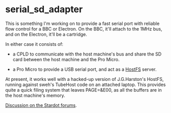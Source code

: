 serial_sd_adapter
=================

This is something I'm working on to provide a fast serial port with
reliable flow control for a BBC or Electron.  On the BBC, it'll attach
to the 1MHz bus, and on the Electron, it'll be a cartridge.

In either case it consists of:

- a CPLD to communicate with the host machine's bus and share the SD
  card between the host machine and the Pro Micro.

- a Pro Micro to provide a USB serial port, and act as a
  [HostFS](http://mdfs.net/Software/Tube/Serial/) server.

At present, it works well with a hacked-up version of J.G.Harston's
HostFS, running against sweh's TubeHost code on an attached laptop.
This provides quite a quick filing system that leaves PAGE=&E00, as
all the buffers are in the host machine's memory.

[Discussion on the Stardot forums](http://stardot.org.uk/forums/viewtopic.php?f=3&t=13292).
